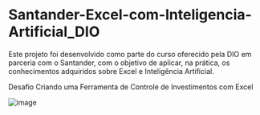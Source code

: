 # Santander-Excel-com-Inteligencia-Artificial_DIO
Este projeto foi desenvolvido como parte do curso oferecido pela DIO em parceria com o Santander, com o objetivo de aplicar, na prática, os conhecimentos adquiridos sobre Excel e Inteligência Artificial.

Desafio Criando uma Ferramenta de Controle de Investimentos com Excel

![image](https://github.com/user-attachments/assets/918aec94-1b48-4e6a-a7fd-2f14a25605c9)
